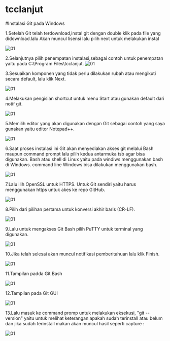 # tcclanjut
#Instalasi Git pada Windows

1.Setelah Git telah terdownload,instal git dengan double klik pada file yang didownload.lalu Akan muncul lisensi lalu pilih next untuk melakukan instal

![01](image/1.jpg)

2.Selanjutnya pilih penempatan instalasi,sebagai contoh untuk penempatan yaitu pada C:\Program Files\tcclanjut.
![01](image/2.jpg)

3.Sesuaikan komponen yang tidak perlu dilakukan rubah atau mengikuti secara default, lalu klik Next.

![01](image/3.jpg)

4.Melakukan pengisian shortcut untuk menu Start atau gunakan default dari notif git.

![01](image/4.jpg)

5.Memilih editor yang akan digunakan dengan Git sebagai contoh yang saya gunakan yaitu editor Notepad++.

![01](image/5.jpg)

6.Saat proses instalasi ini Git akan menyediakan akses git melalui Bash maupun command prompt lalu pilih kedua antarmuka tsb agar bisa digunakan. Bash atau shell di Linux yaitu pada windiws menggunakan bash di Windows. command line Windows bisa dilakukan menggunakan bash.

![01](image/6.jpg)

7.Lalu ilih OpenSSL untuk HTTPS. Untuk Git sendiri yaitu harus menggunakan https untuk akes ke repo GitHub.

![01](image/7.jpg)

8.Pilih dari pilihan pertama untuk konversi akhir baris (CR-LF).

![01](image/8.jpg)

9.Lalu untuk mengakses Git Bash pilih PuTTY untuk terminal yang digunakan.

![01](image/10.jpg)

10.Jika telah selesai akan muncul notifikasi pemberitahuan lalu klik Finish.

![01](image/9.jpg)


11.Tampilan padda Git Bash

![01](image/11.jpg)

12.Tampilan pada Git GUI

![01](image/12.jpg)

13.Lalu masuk ke command promp untuk melakukan eksekusi, "git --version" yaitu untuk melihat keterangan apakah sudah terinstall atau belum dan jika sudah terinstall makan akan muncul hasil seperti capture :

![01](image/13.jpg)

